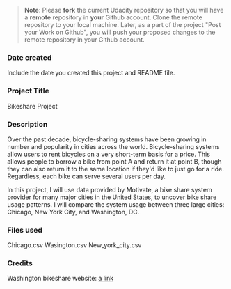 >**Note**: Please **fork** the current Udacity repository so that you will have a **remote** repository in **your** Github account. Clone the remote repository to your local machine. Later, as a part of the project "Post your Work on Github", you will push your proposed changes to the remote repository in your Github account.

### Date created
Include the date you created this project and README file.

### Project Title
Bikeshare Project

### Description
Over the past decade, bicycle-sharing systems have been growing in number and popularity in cities across the world.
Bicycle-sharing systems allow users to rent bicycles on a very short-term basis for a price. This allows people to borrow a bike from point A and return it at point B, though they can also return it to the same location if they'd like to just go for a ride. Regardless, each bike can serve several users per day.

In this project, I will use data provided by Motivate, a bike share system provider for many major cities in the United States, to uncover bike share usage patterns. I will compare the system usage between three large cities: Chicago, New York City, and Washington, DC.

### Files used
Chicago.csv
Wasington.csv
New_york_city.csv

### Credits
Washington bikeshare website: [a link](https://nextcity.org/bike-share?gclid=Cj0KCQiA37KbBhDgARIsAIzce17V9caP6guC4Y72VvDYAMs4t16gtOGUgGUC55uK5PEAbWIxGQzkGWwaAgKkEALw_wcB)


